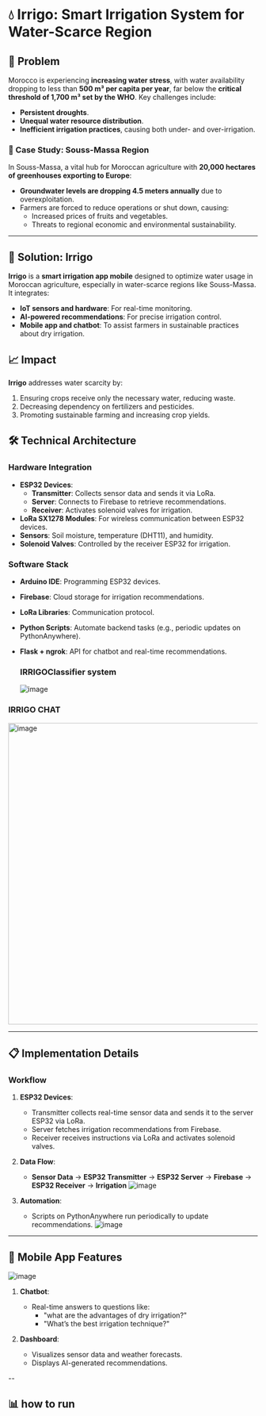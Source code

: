 # 💧 Irrigo: Smart Irrigation System for Water-Scarce Region

## 🚨 Problem  
Morocco is experiencing **increasing water stress**, with water availability dropping to less than **500 m³ per capita per year**, far below the **critical threshold of 1,700 m³ set by the WHO**. Key challenges include:  
- **Persistent droughts**.  
- **Unequal water resource distribution**.  
- **Inefficient irrigation practices**, causing both under- and over-irrigation.  

### 🌾 Case Study: Souss-Massa Region  
In Souss-Massa, a vital hub for Moroccan agriculture with **20,000 hectares of greenhouses exporting to Europe**:  
- **Groundwater levels are dropping 4.5 meters annually** due to overexploitation.  
- Farmers are forced to reduce operations or shut down, causing:  
  - Increased prices of fruits and vegetables.  
  - Threats to regional economic and environmental sustainability.  

---

## 🌱 Solution: Irrigo  

**Irrigo** is a **smart irrigation app mobile** designed to optimize water usage in Moroccan agriculture, especially in water-scarce regions like Souss-Massa. It integrates:  
- **IoT sensors and hardware**: For real-time monitoring.  
- **AI-powered recommendations**: For precise irrigation control.  
- **Mobile app and chatbot**: To assist farmers in sustainable practices about dry irrigation.  


## 📈 Impact  
**Irrigo** addresses water scarcity by:  
1. Ensuring crops receive only the necessary water, reducing waste.  
2. Decreasing dependency on fertilizers and pesticides.  
3. Promoting sustainable farming and increasing crop yields.


## 🛠️ Technical Architecture

### **Hardware Integration**

- **ESP32 Devices**: 
  - **Transmitter**: Collects sensor data and sends it via LoRa.  
  - **Server**: Connects to Firebase to retrieve recommendations.  
  - **Receiver**: Activates solenoid valves for irrigation.  
- **LoRa SX1278 Modules**: For wireless communication between ESP32 devices.  
- **Sensors**: Soil moisture, temperature (DHT11), and humidity.  
- **Solenoid Valves**: Controlled by the receiver ESP32 for irrigation.
  

### **Software Stack**

- **Arduino IDE**: Programming ESP32 devices.  
- **Firebase**: Cloud storage for irrigation recommendations.  
- **LoRa Libraries**: Communication protocol.  
- **Python Scripts**: Automate backend tasks (e.g., periodic updates on PythonAnywhere).  
- **Flask + ngrok**: API for chatbot and real-time recommendations.
  
  ### **IRRIGOClassifier system**
  ![image](https://github.com/user-attachments/assets/e47098ef-0d09-40c6-94a4-980761dbb63d)

### **IRRIGO CHAT**
<img width="608" alt="image" src="https://github.com/user-attachments/assets/551e85bc-540c-42e6-9cac-60bd5cf949bb">

---

## 📋 Implementation Details

### **Workflow**

1. **ESP32 Devices**:  
   - Transmitter collects real-time sensor data and sends it to the server ESP32 via LoRa.  
   - Server fetches irrigation recommendations from Firebase.  
   - Receiver receives instructions via LoRa and activates solenoid valves.  

2. **Data Flow**:  
   - **Sensor Data** → **ESP32 Transmitter** → **ESP32 Server** → **Firebase** → **ESP32 Receiver** → **Irrigation**
   ![image](https://github.com/user-attachments/assets/1ce67d06-8e80-4c6b-8174-f4eaff0b9513)



3. **Automation**:  
   - Scripts on PythonAnywhere run periodically to update recommendations.
     ![image](https://github.com/user-attachments/assets/e4a4588e-f3bf-4440-9fda-a3584357276e)


---

## 📱 Mobile App Features
![image](https://github.com/user-attachments/assets/498cd031-7cf4-4187-9be3-f58467c70df9)


1. **Chatbot**:  
   - Real-time answers to questions like:  
     - "what are the advantages of dry irrigation?"  
     - "What’s the best irrigation technique?"  


2. **Dashboard**:  
   - Visualizes sensor data and weather forecasts.  
   - Displays AI-generated recommendations.

--

## 📊 how to run


  
